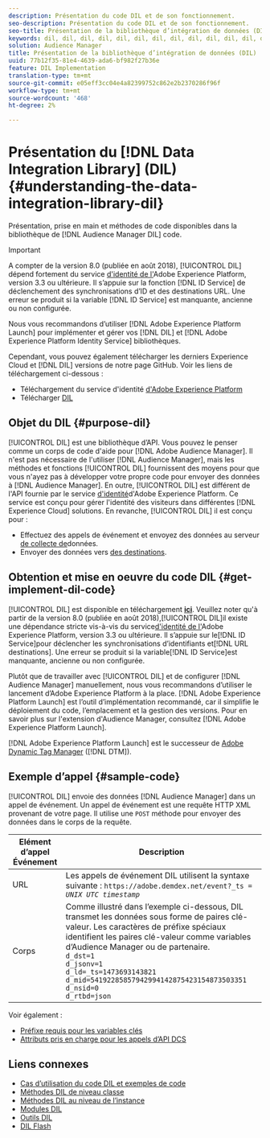 ```yaml
---
description: Présentation du code DIL et de son fonctionnement.
seo-description: Présentation du code DIL et de son fonctionnement.
seo-title: Présentation de la bibliothèque d’intégration de données (DIL)
keywords: dil, dil, dil, dil, dil, dil, dil, dil, dil, dil, dil, dil, dil, dil, dil, dil, dil, dil, dil, dil, dil, dil, dil, dil, dil, dil, dil, dil, dil, dil, dil, dil, dil, dil,
solution: Audience Manager
title: Présentation de la bibliothèque d’intégration de données (DIL)
uuid: 77b12f35-81e4-4639-ada6-bf982f27b36e
feature: DIL Implementation
translation-type: tm+mt
source-git-commit: e05eff3cc04e4a82399752c862e2b2370286f96f
workflow-type: tm+mt
source-wordcount: '468'
ht-degree: 2%

---
```



# Présentation du [!DNL Data Integration Library] (DIL){#understanding-the-data-integration-library-dil}

Présentation, prise en main et méthodes de code disponibles dans la bibliothèque de [!DNL Audience Manager DIL] code.

>[!IMPORTANT]
>
>A compter de la version 8.0 (publiée en août 2018), [!UICONTROL DIL] dépend fortement du service [d&#39;identité de l&#39;](https://docs.adobe.com/content/help/en/id-service/using/home.html)Adobe Experience Platform, version 3.3 ou ultérieure. Il s’appuie sur la fonction [!DNL ID Service] de déclenchement des synchronisations d’ID et des destinations URL. Une erreur se produit si la variable [!DNL ID Service] est manquante, ancienne ou non configurée.
>
>Nous vous recommandons d’utiliser [!DNL Adobe Experience Platform Launch] pour implémenter et gérer vos [!DNL DIL] et [!DNL Adobe Experience Platform Identity Service] bibliothèques.

Cependant, vous pouvez également télécharger les derniers Experience Cloud et [!DNL DIL] versions de notre page GitHub. Voir les liens de téléchargement ci-dessous :

* Téléchargement du service d&#39;identité [d&#39;Adobe Experience Platform](https://github.com/Adobe-Marketing-Cloud/id-service/releases)
* Télécharger [DIL](https://github.com/Adobe-Marketing-Cloud/dil/releases)

## Objet du DIL {#purpose-dil}

[!UICONTROL DIL] est une bibliothèque d’API. Vous pouvez le penser comme un corps de code d&#39;aide pour [!DNL Adobe Audience Manager]. Il n&#39;est pas nécessaire de l&#39;utiliser [!DNL Audience Manager], mais les méthodes et fonctions [!UICONTROL DIL] fournissent des moyens pour que vous n&#39;ayez pas à développer votre propre code pour envoyer des données à [!DNL Audience Manager]. En outre, [!UICONTROL DIL] est différent de l&#39;API fournie par le service [d&#39;identité](https://docs.adobe.com/content/help/en/id-service/using/home.html)d&#39;Adobe Experience Platform. Ce service est conçu pour gérer l&#39;identité des visiteurs dans différentes [!DNL Experience Cloud] solutions. En revanche, [!UICONTROL DIL] il est conçu pour :

* Effectuez des appels de événement et envoyez des données au serveur [de collecte de](../reference/system-components/components-data-collection.md)données.
* Envoyer des données vers [des destinations](../features/destinations/destinations.md).

## Obtention et mise en oeuvre du code DIL {#get-implement-dil-code}

[!UICONTROL DIL] est disponible en téléchargement **[ici](https://github.com/Adobe-Marketing-Cloud/dil/releases)**. Veuillez noter qu&#39;à partir de la version 8.0 (publiée en août 2018),[!UICONTROL DIL]il existe une dépendance stricte vis-à-vis du service[d&#39;identité de l&#39;](https://docs.adobe.com/content/help/en/id-service/using/home.html)Adobe Experience Platform, version 3.3 ou ultérieure. Il s’appuie sur le[!DNL ID Service]pour déclencher les synchronisations d’identifiants et[!DNL URL destinations]. Une erreur se produit si la variable[!DNL ID Service]est manquante, ancienne ou non configurée.

Plutôt que de travailler avec [!UICONTROL DIL] et de configurer [!DNL Audience Manager] manuellement, nous vous recommandons d’utiliser le lancement [](https://docs.adobelaunch.com/) d’Adobe Experience Platform à la place. [!DNL Adobe Experience Platform Launch] est l’outil d’implémentation recommandé, car il simplifie le déploiement du code, l’emplacement et la gestion des versions. Pour en savoir plus sur l&#39;extension [](https://docs.adobelaunch.com/extension-reference/web/adobe-audience-manager-extension) d&#39;Audience Manager, consultez [!DNL Adobe Experience Platform Launch].

[!DNL Adobe Experience Platform Launch] est le successeur de [Adobe Dynamic Tag Manager](https://docs.adobe.com/content/help/en/dtm/using/c-overview.html) ([!DNL DTM]).

## Exemple d’appel {#sample-code}

[!UICONTROL DIL] envoie des données [!DNL Audience Manager] dans un appel de événement. Un appel de événement est une requête HTTP XML provenant de votre page. Il utilise une `POST` méthode pour envoyer des données dans le corps de la requête.

| Elément d’appel Événement | Description |
|--- |--- |
| URL | Les appels de événement DIL utilisent la syntaxe suivante : `https://adobe.demdex.net/event?_ts =` *`UNIX UTC timestamp`* |
| Corps | Comme illustré dans l’exemple ci-dessous, DIL transmet les données sous forme de paires clé-valeur. Les caractères de préfixe spéciaux identifient les paires clé-valeur comme variables d’Audience Manager ou de partenaire.<br>`d_dst=1`<br>`d_jsonv=1`<br>`d_ld=_ts=1473693143821`<br>`d_mid=54192285857942994142875423154873503351`<br>`d_nsid=0`<br>`d_rtbd=json`<br> |

Voir également :
* [Préfixe requis pour les variables clés](../features/traits/trait-variable-prefixes.md)
* [Attributs pris en charge pour les appels d’API DCS](../api/dcs-intro/dcs-api-reference/dcs-keys.md)

## Liens connexes

* [Cas d’utilisation du code DIL et exemples de code](/help/using/dil/dil-use-cases.md)
* [Méthodes DIL de niveau classe](/help/using/dil/dil-class-overview/dil-start.md)
* [Méthodes DIL au niveau de l’instance](/help/using/dil/dil-instance-methods.md)
* [Modules DIL](/help/using/dil/dil-modules.md)
* [Outils DIL](/help/using/dil/dil-tools.md)
* [DIL Flash](/help/using/dil/dil-flash.md)